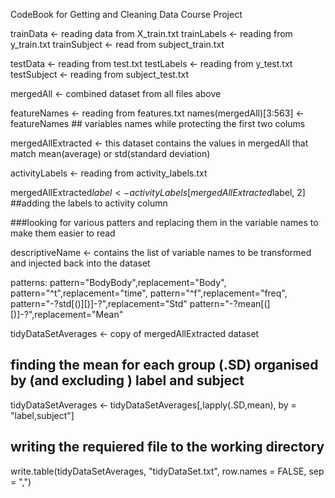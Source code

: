 CodeBook for Getting and Cleaning Data Course Project


trainData <- reading data from X_train.txt
trainLabels <- reading from y_train.txt
trainSubject <- read from subject_train.txt

testData <- reading from test.txt
testLabels <- reading from y_test.txt  
testSubject <- reading from subject_test.txt

mergedAll <- combined dataset from all files above


featureNames <- reading from features.txt
names(mergedAll)[3:563] <- featureNames ## variables names while protecting the first two colums 

mergedAllExtracted <- this dataset contains the values in mergedAll that match mean(average) or std(standard deviation)

activityLabels <- reading from activity_labels.txt

mergedAllExtracted$label <- activityLabels[mergedAllExtracted$label, 2] ##adding the labels to activity column

###looking for various patters and replacing them in the variable names to make them easier to read

descriptiveName  <- contains the list of variable names to be transformed and injected back into the dataset

patterns:
pattern="BodyBody",replacement="Body", 
pattern="^t",replacement="time", 
pattern="^f",replacement="freq", 
pattern="-?std[()][)]-?",replacement="Std"
pattern="-?mean[(][)]-?",replacement="Mean"



tidyDataSetAverages <- copy of mergedAllExtracted dataset
## finding the mean for each group (.SD) organised by (and excluding ) label and subject
tidyDataSetAverages <- tidyDataSetAverages[,lapply(.SD,mean), by = "label,subject"] 

## writing the requiered file to the working directory
write.table(tidyDataSetAverages, "tidyDataSet.txt", row.names = FALSE, sep = ",")

